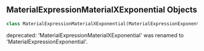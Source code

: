 ## MaterialExpressionMaterialXExponential Objects

```python
class MaterialExpressionMaterialXExponential(MaterialExpressionExponential)
```

deprecated: 'MaterialExpressionMaterialXExponential' was renamed to 'MaterialExpressionExponential'.

<a id="unreal.MaterialExpressionExponential2"></a>